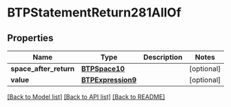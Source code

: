 # BTPStatementReturn281AllOf

## Properties
Name | Type | Description | Notes
------------ | ------------- | ------------- | -------------
**space_after_return** | [**BTPSpace10**](BTPSpace10.md) |  | [optional] 
**value** | [**BTPExpression9**](BTPExpression9.md) |  | [optional] 

[[Back to Model list]](../README.md#documentation-for-models) [[Back to API list]](../README.md#documentation-for-api-endpoints) [[Back to README]](../README.md)


